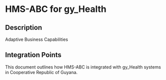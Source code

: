 # HMS-ABC for gy_Health

## Description

Adaptive Business Capabilities

## Integration Points

This document outlines how HMS-ABC is integrated with gy_Health systems in Cooperative Republic of Guyana.
